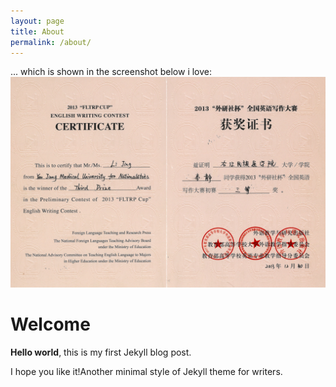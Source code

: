 ```yaml
---
layout: page
title: About
permalink: /about/
---
```


... which is shown in the screenshot below i love:
![My helpful screenshot](/assets/css/x3.jpg)


# Welcome

**Hello world**, this is my first Jekyll blog post.

I hope you like it!Another minimal style of Jekyll theme for writers.

